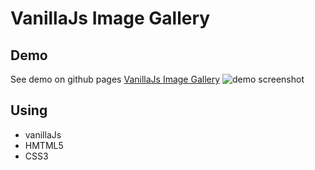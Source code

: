 # VanillaJs Image Gallery

## Demo

See demo on github pages
[VanillaJs Image Gallery](https://kamalheydari.github.io/vanillaJs-image-gallery/)
![demo screenshot](demo.png)

## Using

- vanillaJs
- HMTML5
- CSS3


